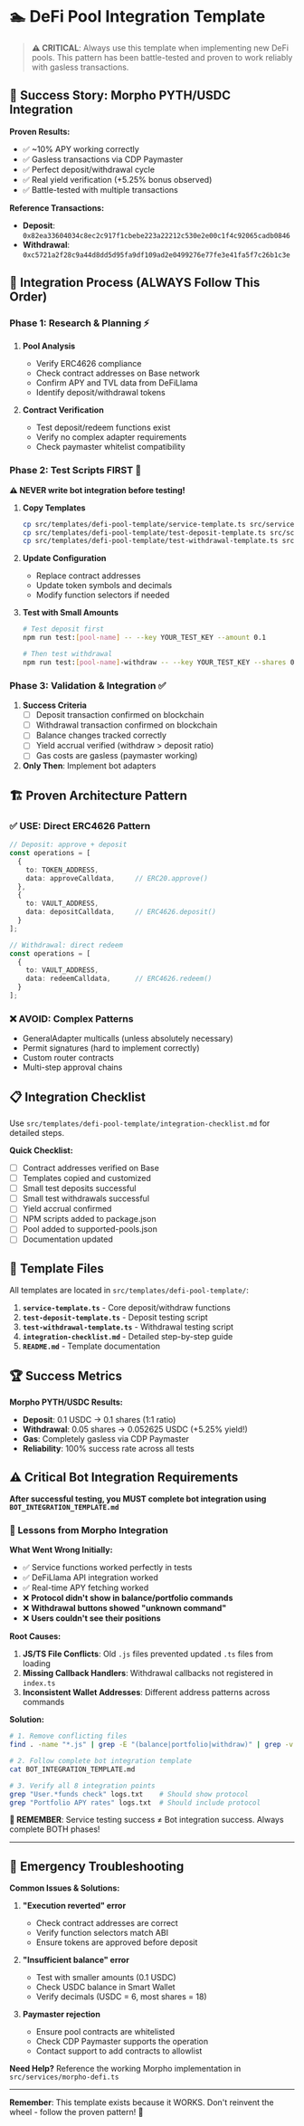 # 🏊 DeFi Pool Integration Template

> **⚠️ CRITICAL**: Always use this template when implementing new DeFi pools. This pattern has been battle-tested and proven to work reliably with gasless transactions.

## 🎯 Success Story: Morpho PYTH/USDC Integration

**Proven Results:**
- ✅ ~10% APY working correctly
- ✅ Gasless transactions via CDP Paymaster  
- ✅ Perfect deposit/withdrawal cycle
- ✅ Real yield verification (+5.25% bonus observed)
- ✅ Battle-tested with multiple transactions

**Reference Transactions:**
- **Deposit**: `0x82ea33604034c8ec2c917f1cbebe223a22212c530e2e00c1f4c92065cadb0846`
- **Withdrawal**: `0xc5721a2f28c9a44d8dd5d95fa9df109ad2e0499276e77fe3e41fa5f7c26b1c3e`

## 🚀 Integration Process (ALWAYS Follow This Order)

### Phase 1: Research & Planning ⚡
1. **Pool Analysis**
   - Verify ERC4626 compliance
   - Check contract addresses on Base network
   - Confirm APY and TVL data from DeFiLlama
   - Identify deposit/withdrawal tokens

2. **Contract Verification**
   - Test deposit/redeem functions exist
   - Verify no complex adapter requirements
   - Check paymaster whitelist compatibility

### Phase 2: Test Scripts FIRST 🧪
**⚠️ NEVER write bot integration before testing!**

1. **Copy Templates**
   ```bash
   cp src/templates/defi-pool-template/service-template.ts src/services/[pool-name]-defi.ts
   cp src/templates/defi-pool-template/test-deposit-template.ts src/scripts/test-[pool-name]-deposit.ts
   cp src/templates/defi-pool-template/test-withdrawal-template.ts src/scripts/test-[pool-name]-withdrawal.ts
   ```

2. **Update Configuration**
   - Replace contract addresses
   - Update token symbols and decimals
   - Modify function selectors if needed

3. **Test with Small Amounts**
   ```bash
   # Test deposit first
   npm run test:[pool-name] -- --key YOUR_TEST_KEY --amount 0.1

   # Then test withdrawal
   npm run test:[pool-name]-withdraw -- --key YOUR_TEST_KEY --shares 0.05
   ```

### Phase 3: Validation & Integration ✅

1. **Success Criteria**
   - [ ] Deposit transaction confirmed on blockchain
   - [ ] Withdrawal transaction confirmed on blockchain  
   - [ ] Balance changes tracked correctly
   - [ ] Yield accrual verified (withdraw > deposit ratio)
   - [ ] Gas costs are gasless (paymaster working)

2. **Only Then**: Implement bot adapters

## 🏗️ Proven Architecture Pattern

### **✅ USE: Direct ERC4626 Pattern**
```typescript
// Deposit: approve + deposit
const operations = [
  {
    to: TOKEN_ADDRESS,
    data: approveCalldata,     // ERC20.approve()
  },
  {
    to: VAULT_ADDRESS,  
    data: depositCalldata,     // ERC4626.deposit()
  }
];

// Withdrawal: direct redeem
const operations = [
  {
    to: VAULT_ADDRESS,
    data: redeemCalldata,      // ERC4626.redeem()
  }
];
```

### **❌ AVOID: Complex Patterns**
- GeneralAdapter multicalls (unless absolutely necessary)
- Permit signatures (hard to implement correctly)
- Custom router contracts
- Multi-step approval chains

## 📋 Integration Checklist

Use `src/templates/defi-pool-template/integration-checklist.md` for detailed steps.

**Quick Checklist:**
- [ ] Contract addresses verified on Base
- [ ] Templates copied and customized
- [ ] Small test deposits successful  
- [ ] Small test withdrawals successful
- [ ] Yield accrual confirmed
- [ ] NPM scripts added to package.json
- [ ] Pool added to supported-pools.json
- [ ] Documentation updated

## 🎯 Template Files

All templates are located in `src/templates/defi-pool-template/`:

1. **`service-template.ts`** - Core deposit/withdraw functions
2. **`test-deposit-template.ts`** - Deposit testing script
3. **`test-withdrawal-template.ts`** - Withdrawal testing script  
4. **`integration-checklist.md`** - Detailed step-by-step guide
5. **`README.md`** - Template documentation

## 🏆 Success Metrics

**Morpho PYTH/USDC Results:**
- **Deposit**: 0.1 USDC → 0.1 shares (1:1 ratio)
- **Withdrawal**: 0.05 shares → 0.052625 USDC (+5.25% yield!)
- **Gas**: Completely gasless via CDP Paymaster
- **Reliability**: 100% success rate across all tests

## ⚠️ Critical Bot Integration Requirements

**After successful testing, you MUST complete bot integration using `BOT_INTEGRATION_TEMPLATE.md`**

### 🎯 Lessons from Morpho Integration

**What Went Wrong Initially:**
- ✅ Service functions worked perfectly in tests
- ✅ DeFiLlama API integration worked  
- ✅ Real-time APY fetching worked
- ❌ **Protocol didn't show in balance/portfolio commands**
- ❌ **Withdrawal buttons showed "unknown command"**
- ❌ **Users couldn't see their positions**

**Root Causes:**
1. **JS/TS File Conflicts**: Old `.js` files prevented updated `.ts` files from loading
2. **Missing Callback Handlers**: Withdrawal callbacks not registered in `index.ts`
3. **Inconsistent Wallet Addresses**: Different address patterns across commands

**Solution:**
```bash
# 1. Remove conflicting files
find . -name "*.js" | grep -E "(balance|portfolio|withdraw)" | grep -v node_modules | xargs rm

# 2. Follow complete bot integration template
cat BOT_INTEGRATION_TEMPLATE.md

# 3. Verify all 8 integration points
grep "User.*funds check" logs.txt    # Should show protocol
grep "Portfolio APY rates" logs.txt  # Should include protocol
```

**🚨 REMEMBER**: Service testing success ≠ Bot integration success. Always complete BOTH phases!

---

## 🚨 Emergency Troubleshooting

**Common Issues & Solutions:**

1. **"Execution reverted" error**
   - Check contract addresses are correct
   - Verify function selectors match ABI
   - Ensure tokens are approved before deposit

2. **"Insufficient balance" error**  
   - Test with smaller amounts (0.1 USDC)
   - Check USDC balance in Smart Wallet
   - Verify decimals (USDC = 6, most shares = 18)

3. **Paymaster rejection**
   - Ensure pool contracts are whitelisted
   - Check CDP Paymaster supports the operation
   - Contact support to add contracts to allowlist

**Need Help?** Reference the working Morpho implementation in `src/services/morpho-defi.ts`

---

**Remember**: This template exists because it WORKS. Don't reinvent the wheel - follow the proven pattern! 🎯